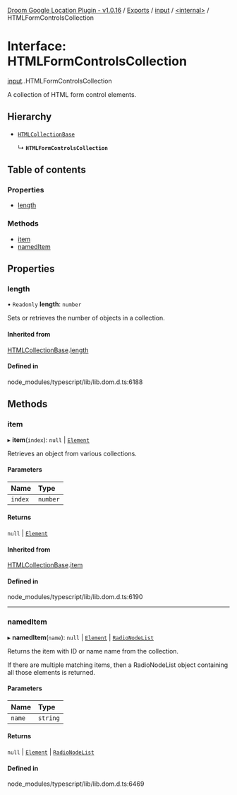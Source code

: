 [Droom Google Location Plugin - v1.0.16](../README.md) / [Exports](../modules.md) / [input](../modules/input.md) / [<internal\>](../modules/input._internal_.md) / HTMLFormControlsCollection

# Interface: HTMLFormControlsCollection

[input](../modules/input.md).[<internal>](../modules/input._internal_.md).HTMLFormControlsCollection

A collection of HTML form control elements.

## Hierarchy

- [`HTMLCollectionBase`](input._internal_.HTMLCollectionBase.md)

  ↳ **`HTMLFormControlsCollection`**

## Table of contents

### Properties

- [length](input._internal_.HTMLFormControlsCollection.md#length)

### Methods

- [item](input._internal_.HTMLFormControlsCollection.md#item)
- [namedItem](input._internal_.HTMLFormControlsCollection.md#nameditem)

## Properties

### length

• `Readonly` **length**: `number`

Sets or retrieves the number of objects in a collection.

#### Inherited from

[HTMLCollectionBase](input._internal_.HTMLCollectionBase.md).[length](input._internal_.HTMLCollectionBase.md#length)

#### Defined in

node_modules/typescript/lib/lib.dom.d.ts:6188

## Methods

### item

▸ **item**(`index`): ``null`` \| [`Element`](../modules/input._internal_.md#element)

Retrieves an object from various collections.

#### Parameters

| Name | Type |
| :------ | :------ |
| `index` | `number` |

#### Returns

``null`` \| [`Element`](../modules/input._internal_.md#element)

#### Inherited from

[HTMLCollectionBase](input._internal_.HTMLCollectionBase.md).[item](input._internal_.HTMLCollectionBase.md#item)

#### Defined in

node_modules/typescript/lib/lib.dom.d.ts:6190

___

### namedItem

▸ **namedItem**(`name`): ``null`` \| [`Element`](../modules/input._internal_.md#element) \| [`RadioNodeList`](../modules/input._internal_.md#radionodelist)

Returns the item with ID or name name from the collection.

If there are multiple matching items, then a RadioNodeList object containing all those elements is returned.

#### Parameters

| Name | Type |
| :------ | :------ |
| `name` | `string` |

#### Returns

``null`` \| [`Element`](../modules/input._internal_.md#element) \| [`RadioNodeList`](../modules/input._internal_.md#radionodelist)

#### Defined in

node_modules/typescript/lib/lib.dom.d.ts:6469
